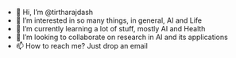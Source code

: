 - 👋 Hi, I’m @tirtharajdash
- 👀 I’m interested in so many things, in general, AI and Life
- 🌱 I’m currently learning a lot of stuff, mostly AI and Health
- 💞️ I’m looking to collaborate on research in AI and its applications
- 📫 How to reach me? Just drop an email

<!---
tirtharajdash/tirtharajdash is a ✨ special ✨ repository because its `README.md` (this file) appears on your GitHub profile.
You can click the Preview link to take a look at your changes.
--->
